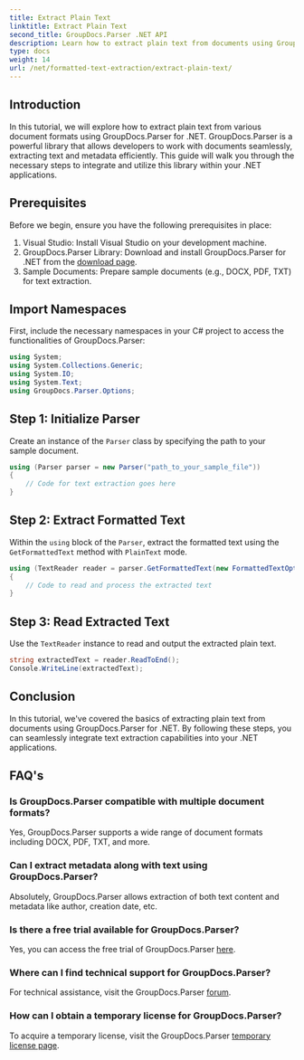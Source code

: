 ```yaml
---
title: Extract Plain Text
linktitle: Extract Plain Text
second_title: GroupDocs.Parser .NET API
description: Learn how to extract plain text from documents using GroupDocs.Parser for .NET. Easy steps for integrating text extraction in your applications.
type: docs
weight: 14
url: /net/formatted-text-extraction/extract-plain-text/
---
```

## Introduction
In this tutorial, we will explore how to extract plain text from various document formats using GroupDocs.Parser for .NET. GroupDocs.Parser is a powerful library that allows developers to work with documents seamlessly, extracting text and metadata efficiently. This guide will walk you through the necessary steps to integrate and utilize this library within your .NET applications.
## Prerequisites
Before we begin, ensure you have the following prerequisites in place:
1. Visual Studio: Install Visual Studio on your development machine.
2. GroupDocs.Parser Library: Download and install GroupDocs.Parser for .NET from the [download page](https://releases.groupdocs.com/parser/net/).
3. Sample Documents: Prepare sample documents (e.g., DOCX, PDF, TXT) for text extraction.

## Import Namespaces
First, include the necessary namespaces in your C# project to access the functionalities of GroupDocs.Parser:
```csharp
using System;
using System.Collections.Generic;
using System.IO;
using System.Text;
using GroupDocs.Parser.Options;
```
## Step 1: Initialize Parser
Create an instance of the `Parser` class by specifying the path to your sample document.
```csharp
using (Parser parser = new Parser("path_to_your_sample_file"))
{
    // Code for text extraction goes here
}
```
## Step 2: Extract Formatted Text
Within the `using` block of the `Parser`, extract the formatted text using the `GetFormattedText` method with `PlainText` mode.
```csharp
using (TextReader reader = parser.GetFormattedText(new FormattedTextOptions(FormattedTextMode.PlainText)))
{
    // Code to read and process the extracted text
}
```
## Step 3: Read Extracted Text
Use the `TextReader` instance to read and output the extracted plain text.
```csharp
string extractedText = reader.ReadToEnd();
Console.WriteLine(extractedText);
```

## Conclusion
In this tutorial, we've covered the basics of extracting plain text from documents using GroupDocs.Parser for .NET. By following these steps, you can seamlessly integrate text extraction capabilities into your .NET applications.

## FAQ's
### Is GroupDocs.Parser compatible with multiple document formats?
Yes, GroupDocs.Parser supports a wide range of document formats including DOCX, PDF, TXT, and more.
### Can I extract metadata along with text using GroupDocs.Parser?
Absolutely, GroupDocs.Parser allows extraction of both text content and metadata like author, creation date, etc.
### Is there a free trial available for GroupDocs.Parser?
Yes, you can access the free trial of GroupDocs.Parser [here](https://releases.groupdocs.com/).
### Where can I find technical support for GroupDocs.Parser?
For technical assistance, visit the GroupDocs.Parser [forum](https://forum.groupdocs.com/c/parser/17).
### How can I obtain a temporary license for GroupDocs.Parser?
To acquire a temporary license, visit the GroupDocs.Parser [temporary license page](https://purchase.groupdocs.com/temporary-license/).
